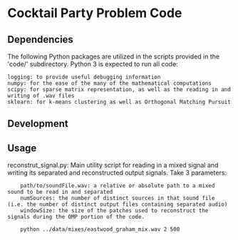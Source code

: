 # Cocktail Party Problem Code

## Dependencies
The following Python packages are utilized in the scripts provided in the 'code/' subdirectory. Python 3 is expected to run all code:

	logging: to provide useful debugging information
	numpy: for the ease of the many of the mathematical computations	 
	scipy: for sparse matrix representation, as well as the reading in and writing of .wav files
	sklearn: for k-means clustering as well as Orthogonal Matching Pursuit

## Development

## Usage
reconstrut_signal.py:
	Main utility script for reading in a mixed signal and writing its separated and reconstructed output signals. Take 3 parameters:

		path/to/soundFile.wav: a relative or absolute path to a mixed sound to be read in and separated
		numSources: the number of distinct sources in that sound file (i.e. the number of distinct output files containing separated audio)
		windowSize: the size of the patches used to reconstruct the signals during the OMP portion of the code.

		python ../data/mixes/eastwood_graham_mix.wav 2 500		
